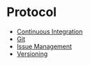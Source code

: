 # Protocol

* [Continuous Integration](./ci)
* [Git](./git)
* [Issue Management](./issues)
* [Versioning](./versioning)
